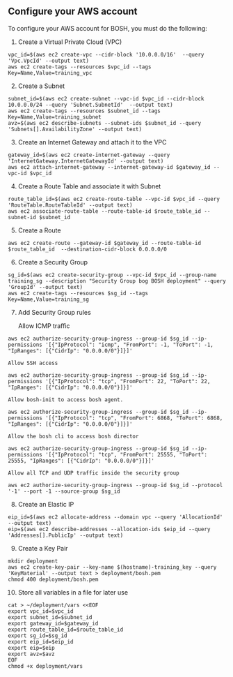 ## Configure your AWS account

To configure your AWS account for BOSH, you must do the following:

1. Create a Virtual Private Cloud (VPC)
```
vpc_id=$(aws ec2 create-vpc --cidr-block '10.0.0.0/16'  --query 'Vpc.VpcId' --output text)
aws ec2 create-tags --resources $vpc_id --tags Key=Name,Value=training_vpc
```

2. Create a Subnet
```
subnet_id=$(aws ec2 create-subnet --vpc-id $vpc_id --cidr-block 10.0.0.0/24 --query 'Subnet.SubnetId'  --output text)
aws ec2 create-tags --resources $subnet_id --tags Key=Name,Value=training_subnet
avz=$(aws ec2 describe-subnets --subnet-ids $subnet_id --query 'Subnets[].AvailabilityZone' --output text)
```

3. Create an Internet Gateway and attach it to the VPC
```
gateway_id=$(aws ec2 create-internet-gateway --query 'InternetGateway.InternetGatewayId' --output text)
aws ec2 attach-internet-gateway --internet-gateway-id $gateway_id --vpc-id $vpc_id
```

4. Create a Route Table and associate it with Subnet
```
route_table_id=$(aws ec2 create-route-table --vpc-id $vpc_id --query 'RouteTable.RouteTableId' --output text)
aws ec2 associate-route-table --route-table-id $route_table_id --subnet-id $subnet_id
```

5. Create a Route
```
aws ec2 create-route --gateway-id $gateway_id --route-table-id $route_table_id  --destination-cidr-block 0.0.0.0/0
```

6. Create a Security Group
```
sg_id=$(aws ec2 create-security-group --vpc-id $vpc_id --group-name training_sg --description "Security Group bog BOSH deployment" --query 'GroupId' --output text)
aws ec2 create-tags --resources $sg_id --tags Key=Name,Value=training_sg
```

7. Add Security Group rules

    Allow ICMP traffic
```
aws ec2 authorize-security-group-ingress --group-id $sg_id --ip-permissions '[{"IpProtocol": "icmp", "FromPort": -1, "ToPort": -1, "IpRanges": [{"CidrIp": "0.0.0.0/0"}]}]'
```
    Allow SSH access
```
aws ec2 authorize-security-group-ingress --group-id $sg_id --ip-permissions '[{"IpProtocol": "tcp", "FromPort": 22, "ToPort": 22, "IpRanges": [{"CidrIp": "0.0.0.0/0"}]}]'
```
    Allow bosh-init to access bosh agent.
```
aws ec2 authorize-security-group-ingress --group-id $sg_id --ip-permissions '[{"IpProtocol": "tcp", "FromPort": 6868, "ToPort": 6868, "IpRanges": [{"CidrIp": "0.0.0.0/0"}]}]'
```
    Allow the bosh cli to access bosh director
```
aws ec2 authorize-security-group-ingress --group-id $sg_id --ip-permissions '[{"IpProtocol": "tcp", "FromPort": 25555, "ToPort": 25555, "IpRanges": [{"CidrIp": "0.0.0.0/0"}]}]'
```
    Allow all TCP and UDP traffic inside the security group
```
aws ec2 authorize-security-group-ingress --group-id $sg_id --protocol '-1' --port -1 --source-group $sg_id
```

8. Create an Elastic IP
```
eip_id=$(aws ec2 allocate-address --domain vpc --query 'AllocationId' --output text)
eip=$(aws ec2 describe-addresses --allocation-ids $eip_id --query 'Addresses[].PublicIp' --output text)
```

9. Create a Key Pair
```
mkdir deployment
aws ec2 create-key-pair --key-name $(hostname)-training_key --query 'KeyMaterial' --output text > deployment/bosh.pem
chmod 400 deployment/bosh.pem
```

10. Store all variables in a file for later use
```
cat > ~/deployment/vars <<EOF
export vpc_id=$vpc_id
export subnet_id=$subnet_id
export gateway_id=$gateway_id
export route_table_id=$route_table_id
export sg_id=$sg_id
export eip_id=$eip_id
export eip=$eip
export avz=$avz
EOF
chmod +x deployment/vars
```

